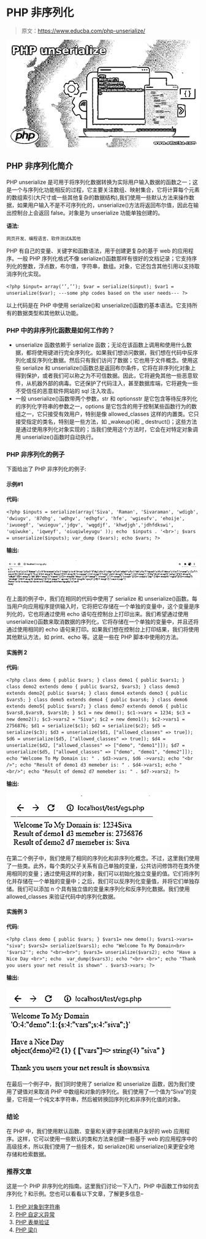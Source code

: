 # PHP 非序列化

> 原文：<https://www.educba.com/php-unserialize/>

![PHP unserialize](img/13c973f60a45ab08044698db1e3f7aba.png)



## PHP 非序列化简介

PHP unserialize 是可用于将序列化数据转换为实际用户输入数据的函数之一；这是一个与序列化功能相反的过程，它主要关注数组、映射集合，它将计算每个元素的数组索引(大尺寸或一些其他复杂的数据结构),我们使用一些默认方法来操作数据，如果用户输入不是不可序列化的，unserialize()方法将返回布尔值，因此在输出控制台上会返回 false。对象是为 unserialize 功能单独创建的。

**语法:**

<small>网页开发、编程语言、软件测试&其他</small>

PHP 有自己的变量、关键字和函数语法，用于创建更复杂的基于 web 的应用程序。一般 PHP 序列化格式不像 serialize()函数那样有很好的文档记录；它支持序列化的整数，浮点数，布尔值，字符串，数组。对象，它还包含其他引用以支持取消序列化实现。

`<?php
$input= array(‘’,’’);
$var = serialize($input);
$var1 = unserialize($var);
---some php codes based on the user needs---
?>`

以上代码是在 PHP 中使用 serialize()和 unserialize()函数的基本语法。它支持所有的数据类型和其他默认功能。

### PHP 中的非序列化函数是如何工作的？

*   unserialize 函数依赖于 serialize 函数；无论在该函数上调用和使用什么数据，都将使用键进行完全序列化。如果我们想访问数据，我们想在代码中反序列化或反序列化数据。然后只有我们访问了数据；它也用于文件概念。使用这些 serialize 和 unserialize()函数总是返回布尔条件，它将在非序列化对象上得到保护，或者我们可以称之为不可信数据。因此，它将避免其他一些恶意软件，从机器外部的病毒。它还保护了代码注入，甚至数据库端，它将避免一些不受信任的恶意软件网站的 sql 注入攻击。
*   一般 unserialize()函数带两个参数，str 和 optionsstr 是它包含等待反序列化的序列化字符串的参数之一，options 是它包含的用于控制某些函数行为的数组之一，它只接受有效用户，特别是像 allowed_classes 这样的内置类。它只接受指定的类名，特别是一些方法，如 _wakeup()和 _ destruct()；这些方法是通过使用序列化对象实现的；当我们使用这个方法时，它会在对特定对象调用 unserialize()函数时自动执行。

### PHP 非序列化的例子

下面给出了 PHP 非序列化的例子:

#### 示例#1

**代码:**

`<?php
$inputs = serialize(array('Siva', 'Raman', 'Sivaraman', 'wdigb', 'dwiugv', '87dhg', 'wdhgv', 'edhgfv', 'hfe', 'wgieufv', 'ehoije', 'iwuoegf', 'wuieguv','jdgv', 'wqgdjf', 'khwdjgh','jdhfdkswi', 'uqiwuke', 'iqweyf', 'oiuqiwleyugu' ));
echo  $inputs . '<br>';
$vars = unserialize($inputs);
var_dump ($vars);
echo $vars;
?>`

**输出:**

![PHP unserailize 1](img/058f123c434bcdc51711372775cf7ef7.png)



在上面的例子中，我们在相同的代码中使用了 serialize 和 unserialize()函数。每当用户向应用程序提供输入时，它将把它存储在一个单独的变量中，这个变量是序列化的，它也将通过使用 echo 语句在控制台上打印出来。我们希望通过使用 unserialize()函数来取消数据的序列化，它将存储在一个单独的变量中，并且还将通过使用相同的 echo 语句来打印。如果我们想在控制台上打印结果，我们将使用其他默认方法，如 print、echo 等。这是一些在 PHP 脚本中使用的方法。

#### 实施例 2

**代码:**

`<?php
class demo {
public $vars;
}
class demo1 {
public $vars1;
}
class demo2 extends demo {
public $vars2, $vars3;
}
class demo3 extends demo2{
public $vars4;
}
class demo4 extends demo3 {
public $vars5;
}
class demo5 extends demo4 {
public $vars6;
}
class demo6 extends demo5{
public $vars7;
}
class demo7 extends demo6 {
public $vars8,$vars9, $vars10;
}
$c1 = new demo();
$c1->vars = 1234;
$c3 = new demo2();
$c3->vars2 = "Siva";
$c2 = new demo1();
$c2->vars1 = 2756876;
$d1 = serialize($c1);
$d2 = serialize($c2);
$d5 = serialize($c3);
$d3 = unserialize($d1, ["allowed_classes" => true]);
$d6 = unserialize($d5, ["allowed_classes" => true]);
$d4 = unserialize($d2, ["allowed_classes" => ["demo", "demo1"]]);
$d7 = unserialize($d5, ["allowed_classes" => ["demo", "demo1", "demo2"]]);
echo "Welcome To My Domain is: " . $d3->vars, $d6 ->vars2;
echo "<br />";
echo "Result of demo1 d3 memeber is: " . $d4->vars1;
echo "<br/>";
echo "Result of demo2 d7 memeber is: " . $d7->vars2;
?>`

**输出:**

![we used additionally some classes](img/2ed150ad29b09fd626dbbeefdc56aac2.png)



在第二个例子中，我们使用了相同的序列化和非序列化概念。不过，这里我们使用了一些类。此外，每个类的父子关系有自己单独的变量，公共访问修饰符在类外使用相同的变量；通过使用这样的对象，我们可以初始化独立变量的值。它们将序列化并存储在一个单独的变量中；之后，我们可以反序列化变量值，并将它们单独存储。我们可以添加 n 个具有独立值的变量来序列化和反序列化数据。我们使用 allowed_classes 来验证代码中的序列化数据。

#### 实施例 3

**代码:**

`<?php
class demo
{
public $vars;
}
$vars1= new demo();
$vars1->vars= "siva";
$vars2= serialize($vars1);
echo "Welcome To My Domain<br> '$vars2'";
echo "<br><br>";
$vars3= unserialize($vars2);
echo "Have a Nice Day <br>";
echo  var_dump($vars3);
echo "<br> <br>";
echo "Thank you users your net result is shown" . $vars3->vars;
?>`

**输出:**

![PHP unserailize 3](img/3a5c49ac427326709f3fe77bbfb3e8b6.png)



在最后一个例子中，我们同时使用了 serialize 和 unserialize 函数，因为我们使用了键值对来取消 PHP 中数组和对象的序列化。我们使用了一个值为“Siva”的变量，它将是一个纯文本字符串，然后被转换回序列化和非序列化值的对象。

### 结论

在 PHP 中，我们使用默认函数、变量和关键字来创建用户友好的 web 应用程序。这样，它可以使用一些默认的类和方法来创建一些基于 web 的应用程序中的高级技术，所以我们使用了一些技术，如 serialize()和 unserialize()来更安全地存储和检索数据。

### 推荐文章

这是一个 PHP 非序列化的指南。这里我们讨论一下入门，PHP 中函数工作如何去序列化？和示例。您也可以看看以下文章，了解更多信息–

1.  [PHP 对象到字符串](https://www.educba.com/php-object-to-string/)
2.  [PHP 自定义异常](https://www.educba.com/php-custom-exception/)
3.  [PHP 表单验证](https://www.educba.com/php-form-validation/)
4.  [PHP 梁()](https://www.educba.com/php-strlen/)





